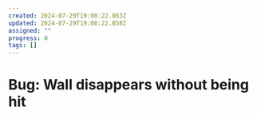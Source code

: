 ```yaml
---
created: 2024-07-29T19:08:22.863Z
updated: 2024-07-29T19:08:22.858Z
assigned: ""
progress: 0
tags: []
---
```


# Bug: Wall disappears without being hit
